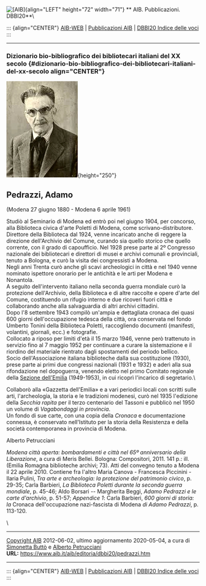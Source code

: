 ![\[AIB\]](/aib/wi/aibv72.gif){align="LEFT" height="72" width="71"}
** AIB. Pubblicazioni. DBBI20**\

::: {align="CENTER"}
[AIB-WEB](/) \| [Pubblicazioni AIB](/pubblicazioni/) \| [DBBI20 Indice
delle voci](dbbi20.htm)
:::

------------------------------------------------------------------------

### Dizionario bio-bibliografico dei bibliotecari italiani del XX secolo {#dizionario-bio-bibliografico-dei-bibliotecari-italiani-del-xx-secolo align="CENTER"}

![\[Ritratto\]](pedrazzi.jpg){height="250"}

## Pedrazzi, Adamo

(Modena 27 giugno 1880 - Modena 6 aprile 1961)

Studiò al Seminario di Modena ed entrò poi nel giugno 1904, per
concorso, alla Biblioteca civica d\'arte Poletti di Modena, come
scrivano-distributore.\
Direttore della Biblioteca dal 1924, venne incaricato anche di reggere
la direzione dell\'Archivio del Comune, curando sia quello storico che
quello corrente, con il grado di capoufficio. Nel 1928 prese parte al 2º
Congresso nazionale dei bibliotecari e direttori di musei e archivi
comunali e provinciali, tenuto a Bologna, e curò la visita dei
congressisti a Modena.\
Negli anni Trenta curò anche gli scavi archeologici in città e nel 1940
venne nominato ispettore onorario per le antichità e le arti per Modena
e Nonantola.\
A seguito dell\'intervento italiano nella seconda guerra mondiale curò
la protezione dell\'Archivio, della Biblioteca e di altre raccolte e
opere d\'arte del Comune, costituendo un rifugio interno e due ricoveri
fuori città e collaborando anche alla salvaguardia di altri archivi
cittadini.\
Dopo l\'8 settembre 1943 compilò un\'ampia e dettagliata cronaca dei
quasi 600 giorni dell\'occupazione tedesca della città, ora conservata
nel fondo Umberto Tonini della Biblioteca Poletti, raccogliendo
documenti (manifesti, volantini, giornali, ecc.) e fotografie.\
Collocato a riposo per limiti d\'età il 15 marzo 1946, venne però
trattenuto in servizio fino al 7 maggio 1952 per continuare a curare la
sistemazione e il riordino del materiale rientrato dagli spostamenti del
periodo bellico.\
Socio dell\'Associazione italiana biblioteche dalla sua costituzione
(1930), prese parte ai primi due congressi nazionali (1931 e 1932) e
aderì alla sua rifondazione nel dopoguerra, venendo eletto nel primo
Comitato regionale della [Sezione
dell\'Emilia](/aib/stor/sezioni/emilia.htm) (1949-1953), in cui ricoprì
l\'incarico di segretario.\

Collaborò alla «Gazzetta dell\'Emilia» e a vari periodici locali con
scritti sulle arti, l\'archeologia, la storia e le tradizioni modenesi,
curò nel 1935 l\'edizione della *Secchia rapita* per il terzo centenario
del Tassoni e pubblicò nel 1950 un volume di *Vagabondaggi in
provincia*.\
Un fondo di sue carte, con una copia della *Cronaca* e documentazione
connessa, è conservato nell\'Istituto per la storia della Resistenza e
della società contemporanea in provincia di Modena.

Alberto Petrucciani

*Modena città aperta: bombardamenti e città nel 65º anniversario della
Liberazione*, a cura di Meris Bellei. Bologna: Compositori, 2011. 141
p.: ill. (Emilia Romagna biblioteche archivi; 73). Atti del convegno
tenuto a Modena il 22 aprile 2010. Contiene fra l\'altro Maria Canova -
Francesca Piccinini - Ilaria Pulini, *Tra arte e archeologia: la
protezione del patrimonio civico*, p. 29-35; Carla Barbieri, *La
Biblioteca Poletti durante la seconda guerra mondiale*, p. 45-46; Aldo
Borsari -- Margherita Beggi, *Adamo Pedrazzi e le carte d\'archivio*, p.
51-57; *Appendice 1*: Carla Barbieri, *600 giorni di storia: la* Cronaca
dell\'occupazione nazi-fascista di Modena *di Adamo Pedrazzi*, p.
113-120.

\

------------------------------------------------------------------------

[Copyright AIB](/su-questo-sito/dichiarazione-di-copyright-aib-web/)
2012-06-02, ultimo aggiornamento 2020-05-04, a cura di [Simonetta
Buttò](/aib/redazione3.htm) e [Alberto
Petrucciani](/su-questo-sito/redazione-aib-web/)\
**URL:** https://www.aib.it/aib/editoria/dbbi20/pedrazzi.htm

------------------------------------------------------------------------

::: {align="CENTER"}
[AIB-WEB](/) \| [Pubblicazioni AIB](/pubblicazioni/) \| [DBBI20 Indice
delle voci](dbbi20.htm)
:::
